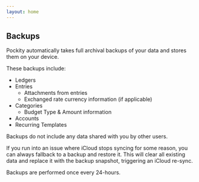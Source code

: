 ```yaml
---
layout: home
---
```


## Backups

Pockity automatically takes full archival backups of your data and stores them on your device. 

These backups include:
- Ledgers 
- Entries
  - Attachments from entries
  - Exchanged rate currency information (if applicable)
- Categories
  - Budget Type & Amount information
- Accounts
- Recurring Templates 

Backups do not include any data shared with you by other users. 

If you run into an issue where iCloud stops syncing for some reason, you can always fallback to a backup and restore it. This will clear all existing data and replace it with the backup snapshot, triggering an iCloud re-sync. 

Backups are performed once every 24-hours. 
